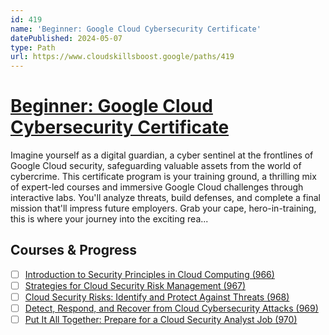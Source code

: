 ```yaml
---
id: 419
name: 'Beginner: Google Cloud Cybersecurity Certificate'
datePublished: 2024-05-07
type: Path
url: https://www.cloudskillsboost.google/paths/419
---
```


# [Beginner: Google Cloud Cybersecurity Certificate](https://www.cloudskillsboost.google/paths/419)

Imagine yourself as a digital guardian, a cyber sentinel at the frontlines of Google Cloud security, safeguarding valuable assets from the world of cybercrime. This certificate program is your training ground, a thrilling mix of expert-led courses and immersive Google Cloud challenges through interactive labs. You'll analyze threats, build defenses, and complete a final mission that'll impress future employers. Grab your cape, hero-in-training, this is where your journey into the exciting rea...

## Courses & Progress

- [ ] [Introduction to Security Principles in Cloud Computing (966)](../courses/Introduction-to-Security-Principles-in-Cloud-Computing.md)
- [ ] [Strategies for Cloud Security Risk Management (967)](../courses/Strategies-for-Cloud-Security-Risk-Management.md)
- [ ] [Cloud Security Risks: Identify and Protect Against Threats (968)](../courses/Cloud-Security-Risks-Identify-and-Protect-Against-Threats.md)
- [ ] [Detect, Respond, and Recover from Cloud Cybersecurity Attacks (969)](../courses/Detect-Respond-and-Recover-from-Cloud-Cybersecurity-Attacks.md)
- [ ] [Put It All Together: Prepare for a Cloud Security Analyst Job (970)](../courses/Put-It-All-Together-Prepare-for-a-Cloud-Security-Analyst-Job.md)
